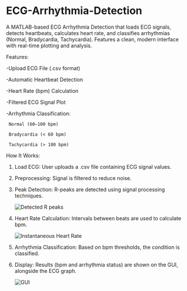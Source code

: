 # ECG-Arrhythmia-Detection
A MATLAB-based ECG Arrhythmia Detection that loads ECG signals, detects heartbeats, calculates heart rate, and classifies arrhythmias (Normal, Bradycardia, Tachycardia). Features a clean, modern interface with real-time plotting and analysis.

Features:

-Upload ECG File (.csv format)

-Automatic Heartbeat Detection

-Heart Rate (bpm) Calculation

-Filtered ECG Signal Plot

-Arrhythmia Classification:

     Normal (60–100 bpm)

     Bradycardia (< 60 bpm)

     Tachycardia (> 100 bpm)

How It Works:
1. Load ECG: User uploads a .csv file containing ECG signal values.

2. Preprocessing: Signal is filtered to reduce noise.

3. Peak Detection: R-peaks are detected using signal processing techniques.

   ![Detected R peaks](https://github.com/user-attachments/assets/67cf075c-969e-4535-9aef-4d2b443f10fa)

5. Heart Rate Calculation: Intervals between beats are used to calculate bpm.

   ![Instantaneous Heart Rate](https://github.com/user-attachments/assets/e5973d4a-d3c7-4fe7-ad78-a5d1042d2b3d)

6. Arrhythmia Classification: Based on bpm thresholds, the condition is classified.

7. Display: Results (bpm and arrhythmia status) are shown on the GUI, alongside the ECG graph.

   ![GUI](https://github.com/user-attachments/assets/22910f36-f653-4935-95ad-7feacca9be75)








